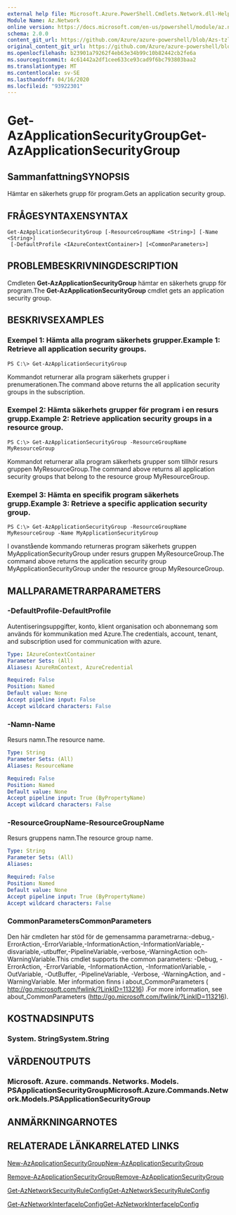 ```yaml
---
external help file: Microsoft.Azure.PowerShell.Cmdlets.Network.dll-Help.xml
Module Name: Az.Network
online version: https://docs.microsoft.com/en-us/powershell/module/az.network/get-azapplicationsecuritygroup
schema: 2.0.0
content_git_url: https://github.com/Azure/azure-powershell/blob/Azs-tzl/src/Network/Network/help/Get-AzApplicationSecurityGroup.md
original_content_git_url: https://github.com/Azure/azure-powershell/blob/Azs-tzl/src/Network/Network/help/Get-AzApplicationSecurityGroup.md
ms.openlocfilehash: b23901a79262f4eb63e34b99c10b82442cb2fe6a
ms.sourcegitcommit: 4c61442a2df1cee633ce93cad9f6bc793803baa2
ms.translationtype: MT
ms.contentlocale: sv-SE
ms.lasthandoff: 04/16/2020
ms.locfileid: "93922301"
---
```

# <span data-ttu-id="b3d2d-101">Get-AzApplicationSecurityGroup</span><span class="sxs-lookup"><span data-stu-id="b3d2d-101">Get-AzApplicationSecurityGroup</span></span>

## <span data-ttu-id="b3d2d-102">Sammanfattning</span><span class="sxs-lookup"><span data-stu-id="b3d2d-102">SYNOPSIS</span></span>
<span data-ttu-id="b3d2d-103">Hämtar en säkerhets grupp för program.</span><span class="sxs-lookup"><span data-stu-id="b3d2d-103">Gets an application security group.</span></span>

## <span data-ttu-id="b3d2d-104">FRÅGESYNTAXEN</span><span class="sxs-lookup"><span data-stu-id="b3d2d-104">SYNTAX</span></span>

```
Get-AzApplicationSecurityGroup [-ResourceGroupName <String>] [-Name <String>]
 [-DefaultProfile <IAzureContextContainer>] [<CommonParameters>]
```

## <span data-ttu-id="b3d2d-105">PROBLEMBESKRIVNING</span><span class="sxs-lookup"><span data-stu-id="b3d2d-105">DESCRIPTION</span></span>
<span data-ttu-id="b3d2d-106">Cmdleten **Get-AzApplicationSecurityGroup** hämtar en säkerhets grupp för program.</span><span class="sxs-lookup"><span data-stu-id="b3d2d-106">The **Get-AzApplicationSecurityGroup** cmdlet gets an application security group.</span></span>

## <span data-ttu-id="b3d2d-107">BESKRIVS</span><span class="sxs-lookup"><span data-stu-id="b3d2d-107">EXAMPLES</span></span>

### <span data-ttu-id="b3d2d-108">Exempel 1: Hämta alla program säkerhets grupper.</span><span class="sxs-lookup"><span data-stu-id="b3d2d-108">Example 1: Retrieve all application security groups.</span></span>
```
PS C:\> Get-AzApplicationSecurityGroup
```

<span data-ttu-id="b3d2d-109">Kommandot returnerar alla program säkerhets grupper i prenumerationen.</span><span class="sxs-lookup"><span data-stu-id="b3d2d-109">The command above returns the all application security groups in the subscription.</span></span>

### <span data-ttu-id="b3d2d-110">Exempel 2: Hämta säkerhets grupper för program i en resurs grupp.</span><span class="sxs-lookup"><span data-stu-id="b3d2d-110">Example 2: Retrieve application security groups in a resource group.</span></span>
```
PS C:\> Get-AzApplicationSecurityGroup -ResourceGroupName MyResourceGroup
```

<span data-ttu-id="b3d2d-111">Kommandot returnerar alla program säkerhets grupper som tillhör resurs gruppen MyResourceGroup.</span><span class="sxs-lookup"><span data-stu-id="b3d2d-111">The command above returns all application security groups that belong to the resource group MyResourceGroup.</span></span>

### <span data-ttu-id="b3d2d-112">Exempel 3: Hämta en specifik program säkerhets grupp.</span><span class="sxs-lookup"><span data-stu-id="b3d2d-112">Example 3: Retrieve a specific application security group.</span></span>
```
PS C:\> Get-AzApplicationSecurityGroup -ResourceGroupName MyResourceGroup -Name MyApplicationSecurityGroup
```

<span data-ttu-id="b3d2d-113">I ovanstående kommando returneras program säkerhets gruppen MyApplicationSecurityGroup under resurs gruppen MyResourceGroup.</span><span class="sxs-lookup"><span data-stu-id="b3d2d-113">The command above returns the application security group MyApplicationSecurityGroup under the resource group MyResourceGroup.</span></span>

## <span data-ttu-id="b3d2d-114">MALLPARAMETRAR</span><span class="sxs-lookup"><span data-stu-id="b3d2d-114">PARAMETERS</span></span>

### <span data-ttu-id="b3d2d-115">-DefaultProfile</span><span class="sxs-lookup"><span data-stu-id="b3d2d-115">-DefaultProfile</span></span>
<span data-ttu-id="b3d2d-116">Autentiseringsuppgifter, konto, klient organisation och abonnemang som används för kommunikation med Azure.</span><span class="sxs-lookup"><span data-stu-id="b3d2d-116">The credentials, account, tenant, and subscription used for communication with azure.</span></span>

```yaml
Type: IAzureContextContainer
Parameter Sets: (All)
Aliases: AzureRmContext, AzureCredential

Required: False
Position: Named
Default value: None
Accept pipeline input: False
Accept wildcard characters: False
```

### <span data-ttu-id="b3d2d-117">-Namn</span><span class="sxs-lookup"><span data-stu-id="b3d2d-117">-Name</span></span>
<span data-ttu-id="b3d2d-118">Resurs namn.</span><span class="sxs-lookup"><span data-stu-id="b3d2d-118">The resource name.</span></span>

```yaml
Type: String
Parameter Sets: (All)
Aliases: ResourceName

Required: False
Position: Named
Default value: None
Accept pipeline input: True (ByPropertyName)
Accept wildcard characters: False
```

### <span data-ttu-id="b3d2d-119">-ResourceGroupName</span><span class="sxs-lookup"><span data-stu-id="b3d2d-119">-ResourceGroupName</span></span>
<span data-ttu-id="b3d2d-120">Resurs gruppens namn.</span><span class="sxs-lookup"><span data-stu-id="b3d2d-120">The resource group name.</span></span>

```yaml
Type: String
Parameter Sets: (All)
Aliases: 

Required: False
Position: Named
Default value: None
Accept pipeline input: True (ByPropertyName)
Accept wildcard characters: False
```

### <span data-ttu-id="b3d2d-121">CommonParameters</span><span class="sxs-lookup"><span data-stu-id="b3d2d-121">CommonParameters</span></span>
<span data-ttu-id="b3d2d-122">Den här cmdleten har stöd för de gemensamma parametrarna:-debug,-ErrorAction,-ErrorVariable,-InformationAction,-InformationVariable,-disvariable,-utbuffer,-PipelineVariable,-verbose,-WarningAction och-WarningVariable.</span><span class="sxs-lookup"><span data-stu-id="b3d2d-122">This cmdlet supports the common parameters: -Debug, -ErrorAction, -ErrorVariable, -InformationAction, -InformationVariable, -OutVariable, -OutBuffer, -PipelineVariable, -Verbose, -WarningAction, and -WarningVariable.</span></span> <span data-ttu-id="b3d2d-123">Mer information finns i about_CommonParameters ( http://go.microsoft.com/fwlink/?LinkID=113216) .</span><span class="sxs-lookup"><span data-stu-id="b3d2d-123">For more information, see about_CommonParameters (http://go.microsoft.com/fwlink/?LinkID=113216).</span></span>

## <span data-ttu-id="b3d2d-124">KOSTNADS</span><span class="sxs-lookup"><span data-stu-id="b3d2d-124">INPUTS</span></span>

### <span data-ttu-id="b3d2d-125">System. String</span><span class="sxs-lookup"><span data-stu-id="b3d2d-125">System.String</span></span>

## <span data-ttu-id="b3d2d-126">VÄRDEN</span><span class="sxs-lookup"><span data-stu-id="b3d2d-126">OUTPUTS</span></span>

### <span data-ttu-id="b3d2d-127">Microsoft. Azure. commands. Networks. Models. PSApplicationSecurityGroup</span><span class="sxs-lookup"><span data-stu-id="b3d2d-127">Microsoft.Azure.Commands.Network.Models.PSApplicationSecurityGroup</span></span>

## <span data-ttu-id="b3d2d-128">ANMÄRKNINGAR</span><span class="sxs-lookup"><span data-stu-id="b3d2d-128">NOTES</span></span>

## <span data-ttu-id="b3d2d-129">RELATERADE LÄNKAR</span><span class="sxs-lookup"><span data-stu-id="b3d2d-129">RELATED LINKS</span></span>

[<span data-ttu-id="b3d2d-130">New-AzApplicationSecurityGroup</span><span class="sxs-lookup"><span data-stu-id="b3d2d-130">New-AzApplicationSecurityGroup</span></span>](./New-AzApplicationSecurityGroup.md)

[<span data-ttu-id="b3d2d-131">Remove-AzApplicationSecurityGroup</span><span class="sxs-lookup"><span data-stu-id="b3d2d-131">Remove-AzApplicationSecurityGroup</span></span>](./Remove-AzApplicationSecurityGroup.md)

[<span data-ttu-id="b3d2d-132">Get-AzNetworkSecurityRuleConfig</span><span class="sxs-lookup"><span data-stu-id="b3d2d-132">Get-AzNetworkSecurityRuleConfig</span></span>](./Get-AzNetworkSecurityRuleConfig.md)

[<span data-ttu-id="b3d2d-133">Get-AzNetworkInterfaceIpConfig</span><span class="sxs-lookup"><span data-stu-id="b3d2d-133">Get-AzNetworkInterfaceIpConfig</span></span>](./Get-AzNetworkInterfaceIpConfig.md)
